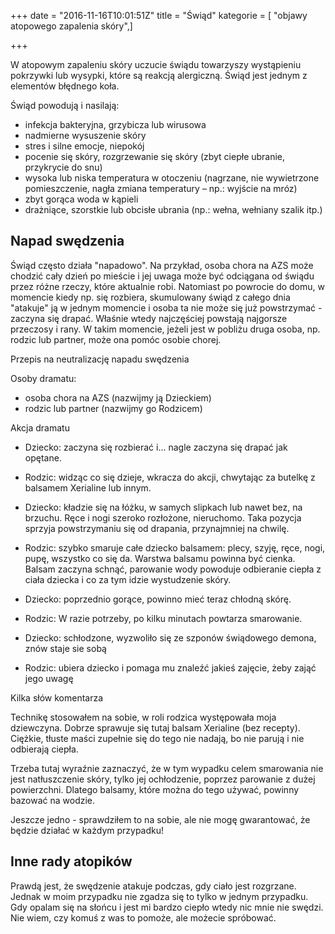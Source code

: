 +++
date = "2016-11-16T10:01:51Z"
title = "Świąd"
kategorie = [ "objawy atopowego zapalenia skóry",]

+++

W atopowym zapaleniu skóry uczucie świądu towarzyszy wystąpieniu pokrzywki lub
wysypki, które są reakcją alergiczną. Świąd jest jednym z elementów błędnego
koła.

Świąd powodują i nasilają:

- infekcja bakteryjna, grzybicza lub wirusowa
- nadmierne wysuszenie skóry
- stres i silne emocje, niepokój
- pocenie się skóry, rozgrzewanie się skóry (zbyt ciepłe ubranie, przykrycie do
  snu)
- wysoka lub niska temperatura w otoczeniu (nagrzane, nie wywietrzone
  pomieszczenie, nagła zmiana temperatury – np.: wyjście na mróz)
- zbyt gorąca woda w kąpieli
- drażniące, szorstkie lub obcisłe ubrania (np.: wełna, wełniany szalik itp.)

## Napad swędzenia

Świąd często działa "napadowo". Na przykład, osoba chora na AZS może chodzić
cały dzień po mieście i jej uwaga może być odciągana od świądu przez różne
rzeczy, które aktualnie robi. Natomiast po powrocie do domu, w momencie kiedy
np. się rozbiera, skumulowany świąd z całego dnia "atakuje" ją w jednym momencie
i osoba ta nie może się już powstrzymać - zaczyna się drapać. Właśnie wtedy
najczęściej powstają najgorsze przeczosy i rany. W takim momencie, jeżeli jest w
pobliżu druga osoba, np. rodzic lub partner, może ona pomóc osobie chorej.

Przepis na neutralizację napadu swędzenia

Osoby dramatu:

- osoba chora na AZS (nazwijmy ją Dzieckiem)
- rodzic lub partner (nazwijmy go Rodzicem)

Akcja dramatu

- Dziecko: zaczyna się rozbierać i... nagle zaczyna się drapać jak opętane.
- Rodzic: widząc co się dzieje, wkracza do akcji, chwytając za butelkę z
  balsamem Xerialine lub innym.
- Dziecko: kładzie się na łóżku, w samych slipkach lub nawet bez, na brzuchu.
  Ręce i nogi szeroko rozłożone, nieruchomo. Taka pozycja sprzyja powstrzymaniu
  się od drapania, przynajmniej na chwilę.
- Rodzic: szybko smaruje całe dziecko balsamem: plecy, szyję, ręce, nogi,
  pupę, wszystko co się da. Warstwa balsamu powinna być cienka. Balsam zaczyna
  schnąć, parowanie wody powoduje odbieranie ciepła z ciała dziecka i co za tym
  idzie wystudzenie skóry.

- Dziecko: poprzednio gorące, powinno mieć teraz chłodną skórę.
- Rodzic: W razie potrzeby, po kilku minutach powtarza smarowanie.
- Dziecko: schłodzone, wyzwoliło się ze szponów świądowego demona, znów staje
  sie sobą
- Rodzic: ubiera dziecko i pomaga mu znaleźć jakieś zajęcie, żeby zająć jego
  uwagę

Kilka słów komentarza

Technikę stosowałem na sobie, w roli rodzica występowała moja dziewczyna. Dobrze
sprawuje się tutaj balsam Xerialine (bez recepty). Ciężkie, tłuste maści
zupełnie się do tego nie nadają, bo nie parują i nie odbierają ciepła.

Trzeba tutaj wyraźnie zaznaczyć, że w tym wypadku celem smarowania nie jest
natłuszczenie skóry, tylko jej ochłodzenie, poprzez parowanie z dużej
powierzchni. Dlatego balsamy, które można do tego używać, powinny bazować na
wodzie.

Jeszcze jedno - sprawdziłem to na sobie, ale nie mogę gwarantować, że będzie
działać w każdym przypadku!

## Inne rady atopików

Prawdą jest, że swędzenie atakuje podczas, gdy ciało jest rozgrzane. Jednak w
moim przypadku nie zgadza się to tylko w jednym przypadku. Gdy opalam się na
słońcu i jest mi bardzo ciepło wtedy nic mnie nie swędzi. Nie wiem, czy komuś z
was to pomoże, ale możecie spróbować.
